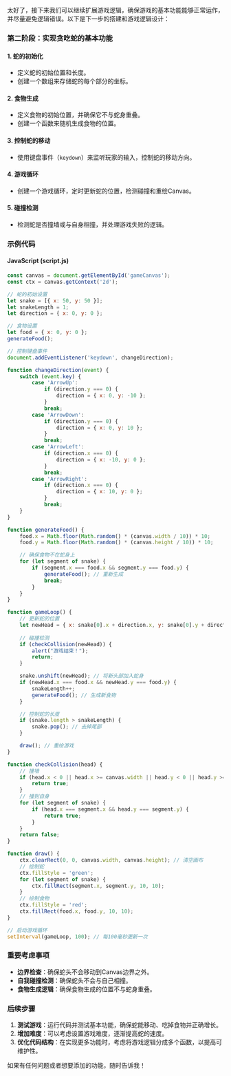 太好了，接下来我们可以继续扩展游戏逻辑，确保游戏的基本功能能够正常运作，并尽量避免逻辑错误。以下是下一步的搭建和游戏逻辑设计：

### 第二阶段：实现贪吃蛇的基本功能

#### 1. 蛇的初始化
- 定义蛇的初始位置和长度。
- 创建一个数组来存储蛇的每个部分的坐标。

#### 2. 食物生成
- 定义食物的初始位置，并确保它不与蛇身重叠。
- 创建一个函数来随机生成食物的位置。

#### 3. 控制蛇的移动
- 使用键盘事件（`keydown`）来监听玩家的输入，控制蛇的移动方向。

#### 4. 游戏循环
- 创建一个游戏循环，定时更新蛇的位置，检测碰撞和重绘Canvas。

#### 5. 碰撞检测
- 检测蛇是否撞墙或与自身相撞，并处理游戏失败的逻辑。

### 示例代码

#### JavaScript (script.js)
```javascript
const canvas = document.getElementById('gameCanvas');
const ctx = canvas.getContext('2d');

// 蛇的初始设置
let snake = [{ x: 50, y: 50 }];
let snakeLength = 1;
let direction = { x: 0, y: 0 };

// 食物设置
let food = { x: 0, y: 0 };
generateFood();

// 控制键盘事件
document.addEventListener('keydown', changeDirection);

function changeDirection(event) {
    switch (event.key) {
        case 'ArrowUp':
            if (direction.y === 0) {
                direction = { x: 0, y: -10 };
            }
            break;
        case 'ArrowDown':
            if (direction.y === 0) {
                direction = { x: 0, y: 10 };
            }
            break;
        case 'ArrowLeft':
            if (direction.x === 0) {
                direction = { x: -10, y: 0 };
            }
            break;
        case 'ArrowRight':
            if (direction.x === 0) {
                direction = { x: 10, y: 0 };
            }
            break;
    }
}

function generateFood() {
    food.x = Math.floor(Math.random() * (canvas.width / 10)) * 10;
    food.y = Math.floor(Math.random() * (canvas.height / 10)) * 10;

    // 确保食物不在蛇身上
    for (let segment of snake) {
        if (segment.x === food.x && segment.y === food.y) {
            generateFood(); // 重新生成
            break;
        }
    }
}

function gameLoop() {
    // 更新蛇的位置
    let newHead = { x: snake[0].x + direction.x, y: snake[0].y + direction.y };
    
    // 碰撞检测
    if (checkCollision(newHead)) {
        alert("游戏结束！");
        return;
    }

    snake.unshift(newHead); // 将新头部加入蛇身
    if (newHead.x === food.x && newHead.y === food.y) {
        snakeLength++;
        generateFood(); // 生成新食物
    }

    // 控制蛇的长度
    if (snake.length > snakeLength) {
        snake.pop(); // 去掉尾部
    }

    draw(); // 重绘游戏
}

function checkCollision(head) {
    // 撞墙
    if (head.x < 0 || head.x >= canvas.width || head.y < 0 || head.y >= canvas.height) {
        return true;
    }
    // 撞到自身
    for (let segment of snake) {
        if (head.x === segment.x && head.y === segment.y) {
            return true;
        }
    }
    return false;
}

function draw() {
    ctx.clearRect(0, 0, canvas.width, canvas.height); // 清空画布
    // 绘制蛇
    ctx.fillStyle = 'green';
    for (let segment of snake) {
        ctx.fillRect(segment.x, segment.y, 10, 10);
    }
    // 绘制食物
    ctx.fillStyle = 'red';
    ctx.fillRect(food.x, food.y, 10, 10);
}

// 启动游戏循环
setInterval(gameLoop, 100); // 每100毫秒更新一次
```

### 重要考虑事项
- **边界检查**：确保蛇头不会移动到Canvas边界之外。
- **自我碰撞检测**：确保蛇头不会与自己相撞。
- **食物生成逻辑**：确保食物生成的位置不与蛇身重叠。

### 后续步骤
1. **测试游戏**：运行代码并测试基本功能，确保蛇能移动、吃掉食物并正确增长。
2. **增加难度**：可以考虑设置游戏难度，逐渐提高蛇的速度。
3. **优化代码结构**：在实现更多功能时，考虑将游戏逻辑分成多个函数，以提高可维护性。

如果有任何问题或者想要添加的功能，随时告诉我！